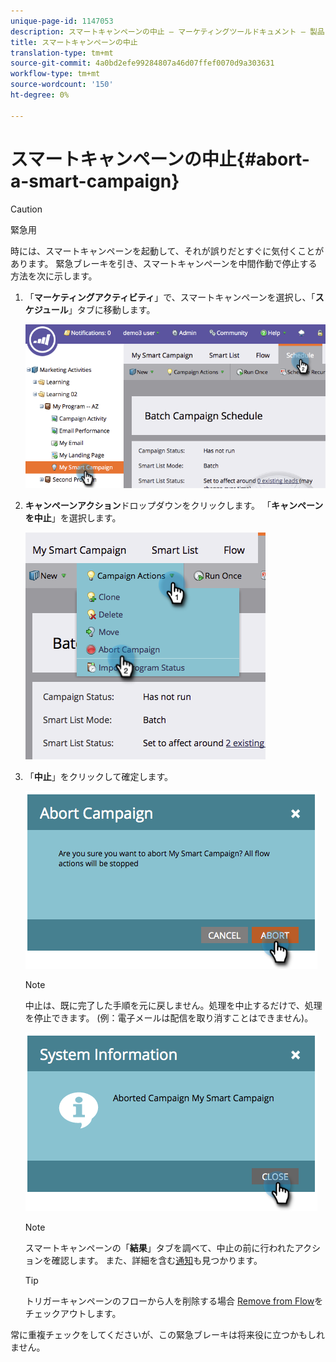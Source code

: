 ```yaml
---
unique-page-id: 1147053
description: スマートキャンペーンの中止 — マーケティングツールドキュメント — 製品ドキュメント
title: スマートキャンペーンの中止
translation-type: tm+mt
source-git-commit: 4a0bd2efe99284807a46d07ffef0070d9a303631
workflow-type: tm+mt
source-wordcount: '150'
ht-degree: 0%

---
```



# スマートキャンペーンの中止{#abort-a-smart-campaign}

>[!CAUTION]
>
>緊急用

時には、スマートキャンペーンを起動して、それが誤りだとすぐに気付くことがあります。 緊急ブレーキを引き、スマートキャンペーンを中間作動で停止する方法を次に示します。

1. 「**マーケティングアクティビティ**」で、スマートキャンペーンを選択し、「**スケジュール**」タブに移動します。

   ![](assets/image2014-9-22-16-3a19-3a44.png)

1. **キャンペーンアクション**&#x200B;ドロップダウンをクリックします。 「**キャンペーンを中止**」を選択します。

   ![](assets/image2014-9-22-16-19-48.png)

1. 「**中止**」をクリックして確定します。

   ![](assets/image2014-9-22-16-3a19-3a57.png)

   >[!NOTE]
   >
   >中止は、既に完了した手順を元に戻しません。処理を中止するだけで、処理を停止できます。 (例：電子メールは配信を取り消すことはできません)。

   ![](assets/image2014-9-22-16-3a20-3a0.png)

   >[!NOTE]
   >
   >スマートキャンペーンの「**結果**」タブを調べて、中止の前に行われたアクションを確認します。 また、詳細を含む[通知](/help/marketo/product-docs/core-marketo-concepts/miscellaneous/understanding-notifications.md)も見つかります。

   >[!TIP]
   >
   >トリガーキャンペーンのフローから人を削除する場合 [Remove from Flow](/help/marketo/product-docs/core-marketo-concepts/smart-campaigns/flow-actions/remove-from-flow.md)をチェックアウトします。

常に重複チェックをしてくださいが、この緊急ブレーキは将来役に立つかもしれません。
